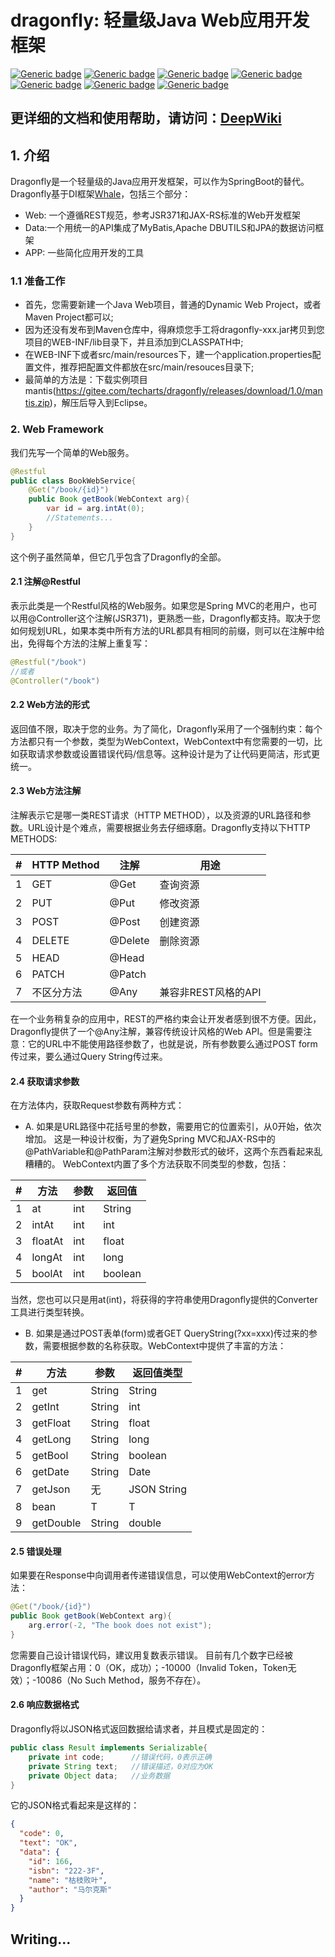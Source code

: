 # dragonfly: 轻量级Java Web应用开发框架

[![Generic badge](https://img.shields.io/badge/Active-00EE00.svg)](https://shields.io/)
[![Generic badge](https://img.shields.io/badge/JAVA_11+-8A2BE2.svg)](https://shields.io/)
[![Generic badge](https://img.shields.io/badge/Restful-FFFF00.svg)](https://shields.io/)
[![Generic badge](https://img.shields.io/badge/MVC-009ACD.svg)](https://shields.io/)
[![Generic badge](https://img.shields.io/badge/GraphQL-0000CD.svg)](https://shields.io/)
[![Generic badge](https://img.shields.io/badge/Lightweight-00008B.svg)](https://shields.io/)
[![Generic badge](https://img.shields.io/badge/ORM-009ACD.svg)](https://shields.io/)

## 更详细的文档和使用帮助，请访问：[DeepWiki](https://deepwiki.com/techarts0/dragonfly)

## 1. 介绍
Dragonfly是一个轻量级的Java应用开发框架，可以作为SpringBoot的替代。Dragonfly基于DI框架[Whale](https://gitee.com/techarts/whale)，包括三个部分：
- Web: 一个遵循REST规范，参考JSR371和JAX-RS标准的Web开发框架
- Data:一个用统一的API集成了MyBatis,Apache DBUTILS和JPA的数据访问框架
- APP: 一些简化应用开发的工具

### 1.1 准备工作
- 首先，您需要新建一个Java Web项目，普通的Dynamic Web Project，或者Maven Project都可以;
- 因为还没有发布到Maven仓库中，得麻烦您手工将dragonfly-xxx.jar拷贝到您项目的WEB-INF/lib目录下，并且添加到CLASSPATH中;
- 在WEB-INF下或者src/main/resources下，建一个application.properties配置文件，推荐把配置文件都放在src/main/resouces目录下;
- 最简单的方法是：下载实例项目mantis(https://gitee.com/techarts/dragonfly/releases/download/1.0/mantis.zip)，解压后导入到Eclipse。

### 2. Web Framework
我们先写一个简单的Web服务。

```java
@Restful
public class BookWebService{
    @Get("/book/{id}")
    public Book getBook(WebContext arg){
        var id = arg.intAt(0);
        //Statements...
    }
}
```
这个例子虽然简单，但它几乎包含了Dragonfly的全部。

#### 2.1 注解@Restful
表示此类是一个Restful风格的Web服务。如果您是Spring MVC的老用户，也可以用@Controller这个注解(JSR371)，更熟悉一些，Dragonfly都支持。取决于您如何规划URL，如果本类中所有方法的URL都具有相同的前缀，则可以在注解中给出，免得每个方法的注解上重复写：
```java
@Restful("/book")
//或者
@Controller("/book")
```
#### 2.2 Web方法的形式
返回值不限，取决于您的业务。为了简化，Dragonfly采用了一个强制约束：每个方法都只有一个参数，类型为WebContext，WebContext中有您需要的一切，比如获取请求参数或设置错误代码/信息等。这种设计是为了让代码更简洁，形式更统一。

#### 2.3 Web方法注解
注解表示它是哪一类REST请求（HTTP METHOD），以及资源的URL路径和参数。URL设计是个难点，需要根据业务去仔细琢磨。Dragonfly支持以下HTTP METHODS:


| # | HTTP Method | 注解      | 用途            |
|---|-------------|---------|---------------|
| 1 | GET         | @Get    | 查询资源          |
| 2 | PUT         | @Put    | 修改资源          |
| 3 | POST        | @Post   | 创建资源          |
| 4 | DELETE      | @Delete | 删除资源          |
| 5 | HEAD        | @Head   |               |
| 6 | PATCH       | @Patch  |               |
| 7 | 不区分方法   | @Any    | 兼容非REST风格的API |


在一个业务稍复杂的应用中，REST的严格约束会让开发者感到很不方便。因此，Dragonfly提供了一个@Any注解，兼容传统设计风格的Web API。但是需要注意：它的URL中不能使用路径参数了，也就是说，所有参数要么通过POST form传过来，要么通过Query String传过来。

#### 2.4 获取请求参数
在方法体内，获取Request参数有两种方式：
- A. 如果是URL路径中花括号里的参数，需要用它的位置索引，从0开始，依次增加。
这是一种设计权衡，为了避免Spring MVC和JAX-RS中的@PathVariable和@PathParam注解对参数形式的破坏，这两个东西看起来乱糟糟的。
WebContext内置了多个方法获取不同类型的参数，包括：

| # | 方法       | 参数  | 返回值     |
|---|----------|-----|---------|
| 1 | at      | int | String  |
| 2 | intAt   | int | int     |
| 3 | floatAt | int | float   |
| 4 | longAt  | int | long    |
| 5 | boolAt  | int | boolean |

当然，您也可以只是用at(int)，将获得的字符串使用Dragonfly提供的Converter工具进行类型转换。

- B. 如果是通过POST表单(form)或者GET QueryString(?xx=xxx)传过来的参数，需要根据参数的名称获取。WebContext中提供了丰富的方法：

| # | 方法        | 参数     | 返回值类型       |
|---|-----------|--------|-------------|
| 1 | get       | String | String      |
| 2 | getInt    | String | int         |
| 3 | getFloat  | String | float       |
| 4 | getLong   | String | long        |
| 5 | getBool   | String | boolean     |
| 6 | getDate   | String | Date        |
| 7 | getJson   | 无      | JSON String |
| 8 | bean      | T      | T           |
| 9 | getDouble | String | double      |


#### 2.5 错误处理
如果要在Response中向调用者传递错误信息，可以使用WebContext的error方法：

```java
@Get("/book/{id}")
public Book getBook(WebContext arg){
    arg.error(-2, "The book does not exist");
}
```
您需要自己设计错误代码，建议用复数表示错误。
目前有几个数字已经被Dragonfly框架占用：0（OK，成功）；-10000（Invalid Token，Token无效）；-10086（No Such Method，服务不存在）。

#### 2.6 响应数据格式
Dragonfly将以JSON格式返回数据给请求者，并且模式是固定的：
```java
public class Result implements Serializable{
    private int code;      //错误代码，0表示正确
    private String text;   //错误描述，0对应为OK
    private Object data;   //业务数据
}
```

它的JSON格式看起来是这样的：
```json
{
  "code": 0,
  "text": "OK",
  "data": {
    "id": 166,
    "isbn": "222-3F",
    "name": "枯枝败叶",
    "author": "马尔克斯"
  }
}
```

## Writing...